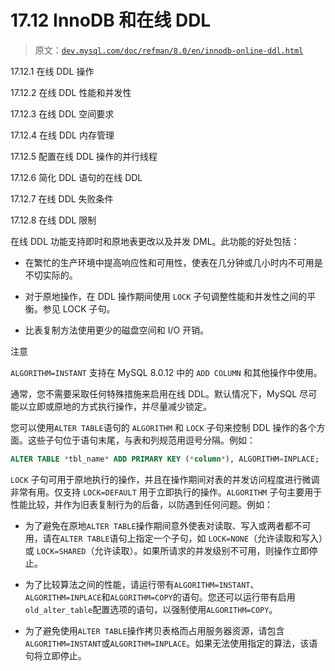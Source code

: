 # 17.12 InnoDB 和在线 DDL

> 原文：[`dev.mysql.com/doc/refman/8.0/en/innodb-online-ddl.html`](https://dev.mysql.com/doc/refman/8.0/en/innodb-online-ddl.html)

17.12.1 在线 DDL 操作

17.12.2 在线 DDL 性能和并发性

17.12.3 在线 DDL 空间要求

17.12.4 在线 DDL 内存管理

17.12.5 配置在线 DDL 操作的并行线程

17.12.6 简化 DDL 语句的在线 DDL

17.12.7 在线 DDL 失败条件

17.12.8 在线 DDL 限制

在线 DDL 功能支持即时和原地表更改以及并发 DML。此功能的好处包括：

+   在繁忙的生产环境中提高响应性和可用性，使表在几分钟或几小时内不可用是不切实际的。

+   对于原地操作，在 DDL 操作期间使用 `LOCK` 子句调整性能和并发性之间的平衡。参见 LOCK 子句。

+   比表复制方法使用更少的磁盘空间和 I/O 开销。

注意

`ALGORITHM=INSTANT` 支持在 MySQL 8.0.12 中的 `ADD COLUMN` 和其他操作中使用。

通常，您不需要采取任何特殊措施来启用在线 DDL。默认情况下，MySQL 尽可能以立即或原地的方式执行操作，并尽量减少锁定。

您可以使用`ALTER TABLE`语句的 `ALGORITHM` 和 `LOCK` 子句来控制 DDL 操作的各个方面。这些子句位于语句末尾，与表和列规范用逗号分隔。例如：

```sql
ALTER TABLE *tbl_name* ADD PRIMARY KEY (*column*), ALGORITHM=INPLACE;
```

`LOCK` 子句可用于原地执行的操作，并且在操作期间对表的并发访问程度进行微调非常有用。仅支持 `LOCK=DEFAULT` 用于立即执行的操作。`ALGORITHM` 子句主要用于性能比较，并作为旧表复制行为的后备，以防遇到任何问题。例如：

+   为了避免在原地`ALTER TABLE`操作期间意外使表对读取、写入或两者都不可用，请在`ALTER TABLE`语句上指定一个子句，如 `LOCK=NONE`（允许读取和写入）或 `LOCK=SHARED`（允许读取）。如果所请求的并发级别不可用，则操作立即停止。

+   为了比较算法之间的性能，请运行带有`ALGORITHM=INSTANT`、`ALGORITHM=INPLACE`和`ALGORITHM=COPY`的语句。您还可以运行带有启用`old_alter_table`配置选项的语句，以强制使用`ALGORITHM=COPY`。

+   为了避免使用`ALTER TABLE`操作拷贝表格而占用服务器资源，请包含`ALGORITHM=INSTANT`或`ALGORITHM=INPLACE`。如果无法使用指定的算法，该语句将立即停止。
